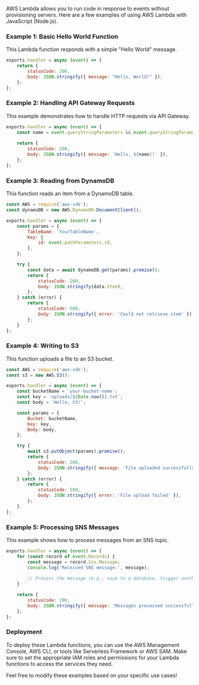 AWS Lambda allows you to run code in response to events without provisioning servers. Here are a few examples of using AWS Lambda with JavaScript (Node.js).

### Example 1: Basic Hello World Function

This Lambda function responds with a simple "Hello World" message.

```javascript
exports.handler = async (event) => {
    return {
        statusCode: 200,
        body: JSON.stringify({ message: "Hello, World!" }),
    };
};
```

### Example 2: Handling API Gateway Requests

This example demonstrates how to handle HTTP requests via API Gateway.

```javascript
exports.handler = async (event) => {
    const name = event.queryStringParameters && event.queryStringParameters.name ? event.queryStringParameters.name : 'World';
    
    return {
        statusCode: 200,
        body: JSON.stringify({ message: `Hello, ${name}!` }),
    };
};
```

### Example 3: Reading from DynamoDB

This function reads an item from a DynamoDB table.

```javascript
const AWS = require('aws-sdk');
const dynamoDB = new AWS.DynamoDB.DocumentClient();

exports.handler = async (event) => {
    const params = {
        TableName: 'YourTableName',
        Key: {
            id: event.pathParameters.id,
        },
    };

    try {
        const data = await dynamoDB.get(params).promise();
        return {
            statusCode: 200,
            body: JSON.stringify(data.Item),
        };
    } catch (error) {
        return {
            statusCode: 500,
            body: JSON.stringify({ error: 'Could not retrieve item' }),
        };
    }
};
```

### Example 4: Writing to S3

This function uploads a file to an S3 bucket.

```javascript
const AWS = require('aws-sdk');
const s3 = new AWS.S3();

exports.handler = async (event) => {
    const bucketName = 'your-bucket-name';
    const key = `uploads/${Date.now()}.txt`;
    const body = 'Hello, S3!';

    const params = {
        Bucket: bucketName,
        Key: key,
        Body: body,
    };

    try {
        await s3.putObject(params).promise();
        return {
            statusCode: 200,
            body: JSON.stringify({ message: 'File uploaded successfully!', key }),
        };
    } catch (error) {
        return {
            statusCode: 500,
            body: JSON.stringify({ error: 'File upload failed' }),
        };
    }
};
```

### Example 5: Processing SNS Messages

This example shows how to process messages from an SNS topic.

```javascript
exports.handler = async (event) => {
    for (const record of event.Records) {
        const message = record.Sns.Message;
        console.log('Received SNS message:', message);
        
        // Process the message (e.g., save to a database, trigger another service, etc.)
    }

    return {
        statusCode: 200,
        body: JSON.stringify({ message: 'Messages processed successfully!' }),
    };
};
```

### Deployment

To deploy these Lambda functions, you can use the AWS Management Console, AWS CLI, or tools like Serverless Framework or AWS SAM. Make sure to set the appropriate IAM roles and permissions for your Lambda functions to access the services they need.

Feel free to modify these examples based on your specific use cases!
